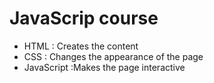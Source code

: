 # JavaScrip course

- HTML : Creates the content
- CSS : Changes the appearance of the page
- JavaScript :Makes the page interactive
